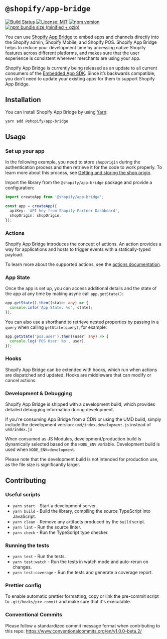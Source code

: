 # `@shopify/app-bridge`

[![Build Status](https://travis-ci.com/Shopify/app-bridge.svg?token=RBRyvqQyN525bnfz7J8p&branch=master)](https://travis-ci.com/Shopify/app-bridge)
[![License: MIT](https://img.shields.io/badge/License-MIT-green.svg)](LICENSE.md)
[![npm version](https://badge.fury.io/js/%40shopify%2Fapp-bridge.svg)](https://badge.fury.io/js/%40shopify%2Fapp-bridge.svg)
[![npm bundle size (minified + gzip)](https://img.shields.io/bundlephobia/minzip/@shopify/app-bridge.svg)](https://img.shields.io/bundlephobia/minzip/@shopify/app-bridge.svg)

You can use [Shopify App Bridge](https://shopify.dev/tools/app-bridge) to embed apps and channels directly into the Shopify admin, Shopify Mobile, and Shopify POS. Shopify App Bridge helps to reduce your development time by accessing native Shopify features across different platforms, and makes sure that the user experience is consistent wherever merchants are using your app.

Shopify App Bridge is currently being released as an update to all current consumers of the [Embedded App SDK](https://shopify.dev/tools/embedded-app-sdk). Since it’s backwards compatible, you don't need to update your existing apps for them to support Shopify App Bridge.

## Installation

You can install Shopify App Bridge by using [Yarn](https://yarnpkg.com):

```sh
yarn add @shopify/app-bridge
```

## Usage

### Set up your app

In the following example, you need to store `shopOrigin` during the authentication process and then retrieve it for the code to work properly. To learn more about this process, see [Getting and storing the shop origin](https://shopify.dev/tutorials/get-and-store-the-shop-origin).

Import the library from the `@shopify/app-bridge` package and provide a configuration:

```ts
import createApp from '@shopify/app-bridge';

const app = createApp({
  apiKey: 'API key from Shopify Partner Dashboard',
  shopOrigin: shopOrigin,
});
```

### Actions

Shopify App Bridge introduces the concept of actions. An action provides a way for applications and hosts to trigger events with a statically-typed payload.

To learn more about the supported actions, see the [actions documentation](https://shopify.dev/tools/app-bridge/actions).

### App State

Once the app is set up, you can access additional details and the state of the app at
any time by making async call `app.getState()`:

```ts
app.getState().then((state: any) => {
  console.info('App State: %o', state);
});
```

You can also use a shorthand to retrieve nested properties by passing in a `query` when calling `getState(query)`, for example:

```ts
app.getState('pos.user').then((user: any) => {
  console.log('POS User: %o', user);
});
```

### Hooks

Shopify App Bridge can be extended with hooks, which run when actions are dispatched and updated.
Hooks are middleware that can modify or cancel actions.

### Development & Debugging

Shopify App Bridge is shipped with a development build, which provides detailed debugging information during development.

If you're consuming App Bridge from a CDN or using the UMD build, simply include the development version:
`umd/index.development.js` instead of `umd/index.js`

When consumed as JS Modules, development/production build is dynamically selected based on the `NODE_ENV` variable. Development build is used when `NODE_ENV=development`.

Please note that the development build is not intended for production use, as the file size is significantly larger.

## Contributing

### Useful scripts

- `yarn start` - Start a development server.
- `yarn build` - Build the library, compiling the source TypeScript into JavaScript.
- `yarn clean` - Remove any artifacts produced by the `build` script.
- `yarn lint` - Run the source linter.
- `yarn check` - Run the TypeScript type checker.

### Running the tests

- `yarn test` - Run the tests.
- `yarn test:watch` - Run the tests in watch mode and auto-rerun on changes.
- `yarn test:coverage` - Run the tests and generate a coverage report.

### Prettier config

To enable automatic prettier formatting, copy or link the pre-commit script to
`.git/hooks/pre-commit` and make sure that it's executable.

### Conventional Commits

Please follow a standardized commit message format when contributing to this repo:
https://www.conventionalcommits.org/en/v1.0.0-beta.2/
